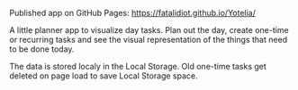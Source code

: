 Published app on GitHub Pages: https://fatalidiot.github.io/Yotelia/

A little planner app to visualize day tasks.
Plan out the day, create one-time or recurring tasks and see the visual representation of the things that need to be done today.

The data is stored localy in the Local Storage. Old one-time tasks get deleted on page load to save Local Storage space.